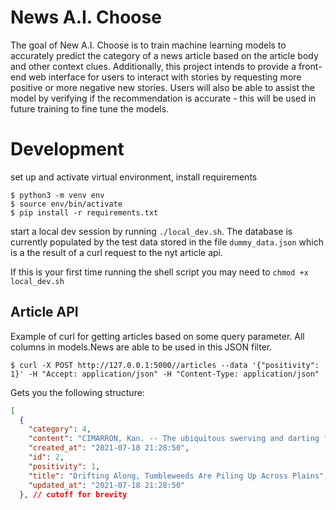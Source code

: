 # News A.I. Choose
The goal of New A.I. Choose is to train machine learning models to accurately predict the category of a news article based on the article body and other context clues. Additionally, this project intends to provide a front-end web interface for users to interact with stories by requesting more positive or more negative new stories. Users will also be able to assist the model by verifying if the recommendation is accurate - this will be used in future training to fine tune the models.

# Development
set up and activate virtual environment, install requirements
```shell
$ python3 -m venv env
$ source env/bin/activate
$ pip install -r requirements.txt
```

start a local dev session by running `./local_dev.sh`. The database is currently populated by the test data stored in the file `dummy_data.json` which is a the result of a curl request to the nyt article api.

If this is your first time running the shell script you may need to `chmod +x local_dev.sh`


## Article API
Example of curl for getting articles based on some query parameter. All columns in models.News are able to be used in this JSON filter.
```shell
$ curl -X POST http://127.0.0.1:5000//articles --data '{"positivity": 1}' -H "Accept: application/json" -H "Content-Type: application/json"
```
Gets you the following structure:

```json
[
  {
    "category": 4, 
    "content": "CIMARRON, Kan. -- The ubiquitous swerving and darting forms making their hopscotch journey across the landscape here in recent days are part of one of the most storied -- and least celebrated -- natural migrations on the Great Plains. Yes, the tumbleweeds are on the move again. Over the coming weeks, more and more of these vagabond bundles of", 
    "created_at": "2021-07-18 21:28:50", 
    "id": 2, 
    "positivity": 1, 
    "title": "Drifting Along, Tumbleweeds Are Piling Up Across Plains", 
    "updated_at": "2021-07-18 21:28:50"
  }, // cutoff for brevity 
```
